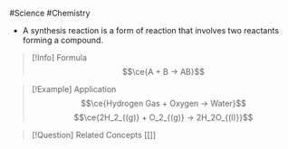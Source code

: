#Science #Chemistry

- A synthesis reaction is a form of reaction that involves two reactants forming a compound.

> [!Info] Formula
> $$\ce{A + B -> AB}$$

> [!Example] Application
> $$\ce{Hydrogen Gas + Oxygen -> Water}$$
> $$\ce{2H_2_{(g)} + O_2_{(g)} -> 2H_2O_{(l)}}$$

> [!Question] Related Concepts
> [[]]
